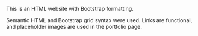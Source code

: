 This is an HTML website with Bootstrap formatting. 

Semantic HTML and Bootstrap grid syntax were used. Links are functional, and placeholder images are used in the portfolio page.